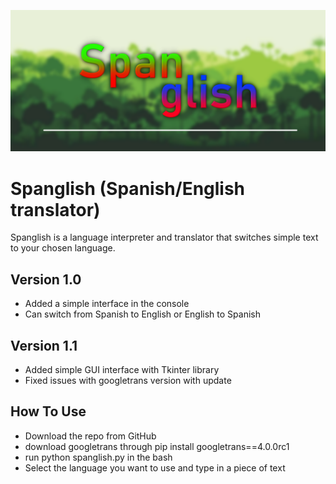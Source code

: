 ![screenshot](spanglish.png)

# Spanglish (Spanish/English translator)
Spanglish is a language interpreter and translator that switches simple text to your chosen language.

## Version 1.0 
- Added a simple interface in the console
- Can switch from Spanish to English or English to Spanish

## Version 1.1
- Added simple GUI interface with Tkinter library
- Fixed issues with googletrans version with update

## How To Use
- Download the repo from GitHub
- download googletrans through pip install googletrans==4.0.0rc1
- run python spanglish.py in the bash
- Select the language you want to use and type in a piece of text
